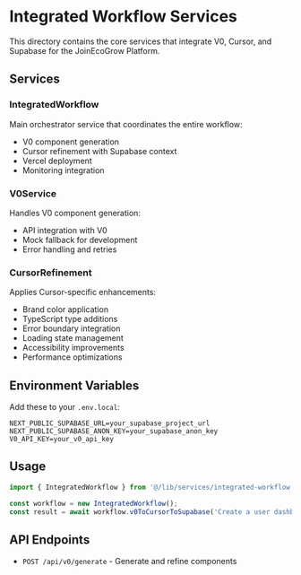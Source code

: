 # Integrated Workflow Services

This directory contains the core services that integrate V0, Cursor, and Supabase for the JoinEcoGrow Platform.

## Services

### IntegratedWorkflow
Main orchestrator service that coordinates the entire workflow:
- V0 component generation
- Cursor refinement with Supabase context
- Vercel deployment
- Monitoring integration

### V0Service
Handles V0 component generation:
- API integration with V0
- Mock fallback for development
- Error handling and retries

### CursorRefinement
Applies Cursor-specific enhancements:
- Brand color application
- TypeScript type additions
- Error boundary integration
- Loading state management
- Accessibility improvements
- Performance optimizations

## Environment Variables

Add these to your `.env.local`:

```env
NEXT_PUBLIC_SUPABASE_URL=your_supabase_project_url
NEXT_PUBLIC_SUPABASE_ANON_KEY=your_supabase_anon_key
V0_API_KEY=your_v0_api_key
```

## Usage

```typescript
import { IntegratedWorkflow } from '@/lib/services/integrated-workflow';

const workflow = new IntegratedWorkflow();
const result = await workflow.v0ToCursorToSupabase('Create a user dashboard component');
```

## API Endpoints

- `POST /api/v0/generate` - Generate and refine components
